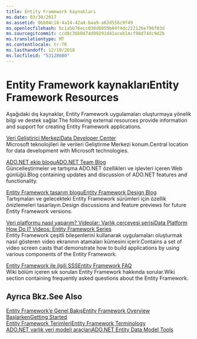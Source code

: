 ```yaml
---
title: Entity Framework kaynakları
ms.date: 03/30/2017
ms.assetid: 0bb04c18-4a14-42a4-baa9-a63d556c9f49
ms.openlocfilehash: bc1a5b76ecc038d8059b04f4dc222126e796f03d
ms.sourcegitcommit: ccd8c36b0d74d99291d41aceb14cf98d74dc9d2b
ms.translationtype: MT
ms.contentlocale: tr-TR
ms.lasthandoff: 12/10/2018
ms.locfileid: "53128680"
---
```

# <a name="entity-framework-resources"></a><span data-ttu-id="c7c85-102">Entity Framework kaynakları</span><span class="sxs-lookup"><span data-stu-id="c7c85-102">Entity Framework Resources</span></span>
<span data-ttu-id="c7c85-103">Aşağıdaki dış kaynaklar, Entity Framework uygulamaları oluşturmaya yönelik bilgi ve destek sağlar.</span><span class="sxs-lookup"><span data-stu-id="c7c85-103">The following external resources provide information and support for creating Entity Framework applications.</span></span>  
  
 [<span data-ttu-id="c7c85-104">Veri Geliştirici Merkezi</span><span class="sxs-lookup"><span data-stu-id="c7c85-104">Data Developer Center</span></span>](https://go.microsoft.com/fwlink/?LinkId=213876)  
 <span data-ttu-id="c7c85-105">Microsoft teknolojileri ile verileri Geliştirme Merkezi konum.</span><span class="sxs-lookup"><span data-stu-id="c7c85-105">Central location for data development with Microsoft technologies.</span></span>  
  
 [<span data-ttu-id="c7c85-106">ADO.NET ekip blogu</span><span class="sxs-lookup"><span data-stu-id="c7c85-106">ADO.NET Team Blog</span></span>](https://go.microsoft.com/fwlink/?LinkId=91905)  
 <span data-ttu-id="c7c85-107">Güncelleştirmeler ve tartışma ADO.NET özellikleri ve işlevleri içeren Web günlüğü.</span><span class="sxs-lookup"><span data-stu-id="c7c85-107">Blog containing updates and discussion of ADO.NET features and functionality.</span></span>  
  
 [<span data-ttu-id="c7c85-108">Entity Framework tasarım blogu</span><span class="sxs-lookup"><span data-stu-id="c7c85-108">Entity Framework Design Blog</span></span>](https://go.microsoft.com/fwlink/?LinkId=186888)  
 <span data-ttu-id="c7c85-109">Tartışmaları ve gelecekteki Entity Framework sürümleri için özellik önizlemeleri tasarlayın.</span><span class="sxs-lookup"><span data-stu-id="c7c85-109">Design discussions and feature previews for future Entity Framework versions.</span></span>  
  
 [<span data-ttu-id="c7c85-110">Veri platformu nasıl yaparım? Videolar: Varlık çerçevesi serisi</span><span class="sxs-lookup"><span data-stu-id="c7c85-110">Data Platform How Do I? Videos: Entity Framework Series</span></span>](https://go.microsoft.com/fwlink/?LinkId=124600)  
 <span data-ttu-id="c7c85-111">Entity Framework çeşitli bileşenlerini kullanarak uygulamaları oluşturmak nasıl gösteren video ekranının atamaları kümesini içerir.</span><span class="sxs-lookup"><span data-stu-id="c7c85-111">Contains a set of video screen casts that demonstrate how to build applications by using various components of the Entity Framework.</span></span>  
  
 [<span data-ttu-id="c7c85-112">Entity Framework ile ilgili SSS</span><span class="sxs-lookup"><span data-stu-id="c7c85-112">Entity Framework FAQ</span></span>](https://social.technet.microsoft.com/wiki/contents/articles/3737.entity-framework-faq.aspx)  
 <span data-ttu-id="c7c85-113">Wiki bölüm içeren sık sorulan Entity Framework hakkında sorular.</span><span class="sxs-lookup"><span data-stu-id="c7c85-113">Wiki section containing frequently asked questions about the Entity Framework.</span></span>  
  
## <a name="see-also"></a><span data-ttu-id="c7c85-114">Ayrıca Bkz.</span><span class="sxs-lookup"><span data-stu-id="c7c85-114">See Also</span></span>  
 [<span data-ttu-id="c7c85-115">Entity Framework’e Genel Bakış</span><span class="sxs-lookup"><span data-stu-id="c7c85-115">Entity Framework Overview</span></span>](../../../../../docs/framework/data/adonet/ef/overview.md)  
 [<span data-ttu-id="c7c85-116">Başlarken</span><span class="sxs-lookup"><span data-stu-id="c7c85-116">Getting Started</span></span>](../../../../../docs/framework/data/adonet/ef/getting-started.md)  
 [<span data-ttu-id="c7c85-117">Entity Framework Terimleri</span><span class="sxs-lookup"><span data-stu-id="c7c85-117">Entity Framework Terminology</span></span>](../../../../../docs/framework/data/adonet/ef/terminology.md)  
 [<span data-ttu-id="c7c85-118">ADO.NET varlık veri modeli araçları</span><span class="sxs-lookup"><span data-stu-id="c7c85-118">ADO.NET Entity Data Model  Tools</span></span>](https://msdn.microsoft.com/library/91076853-0881-421b-837a-f582f36be527)
